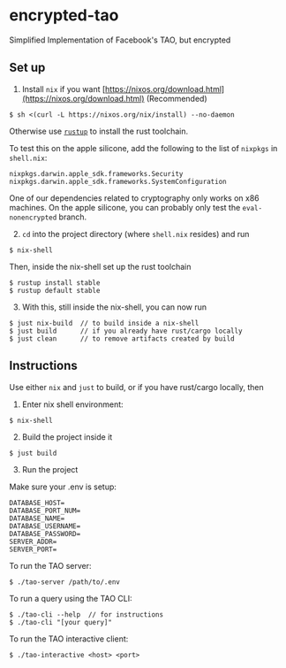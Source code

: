 # encrypted-tao
Simplified Implementation of Facebook's TAO, but encrypted

## Set up
1. Install `nix` if you want [https://nixos.org/download.html](https://nixos.org/download.html) (Recommended)
```
$ sh <(curl -L https://nixos.org/nix/install) --no-daemon
```
Otherwise use [`rustup`](https://github.com/rust-lang/rustup) to install the rust toolchain.

To test this on the apple silicone, add the following to the list of `nixpkgs` in `shell.nix`:
```
nixpkgs.darwin.apple_sdk.frameworks.Security
nixpkgs.darwin.apple_sdk.frameworks.SystemConfiguration
```
One of our dependencies related to cryptography only works on x86 machines. On the apple silicone, you can probably
only test the `eval-nonencrypted` branch.

2. `cd` into the project directory (where `shell.nix` resides) and run
```
$ nix-shell
```
Then, inside the nix-shell set up the rust toolchain
```
$ rustup install stable
$ rustup default stable
```

3. With this, still inside the nix-shell, you can now run
```
$ just nix-build  // to build inside a nix-shell
$ just build      // if you already have rust/cargo locally
$ just clean      // to remove artifacts created by build
```

## Instructions
Use either `nix` and `just` to build, or if you have rust/cargo locally, then
1. Enter nix shell environment:
```
$ nix-shell
```

2. Build the project inside it
```
$ just build
```

3. Run the project

Make sure your .env is setup:
```
DATABASE_HOST=
DATABASE_PORT_NUM=
DATABASE_NAME=
DATABASE_USERNAME=
DATABASE_PASSWORD=
SERVER_ADDR=
SERVER_PORT=
```

To run the TAO server:
```
$ ./tao-server /path/to/.env
```

To run a query using the TAO CLI:
```
$ ./tao-cli --help  // for instructions
$ ./tao-cli "[your query]"
```

To run the TAO interactive client:
```
$ ./tao-interactive <host> <port>
```
